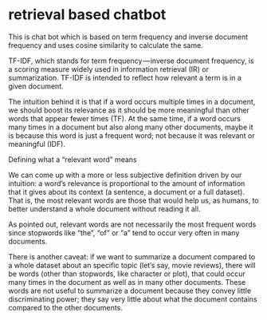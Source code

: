 # retrieval based chatbot
This is chat bot which is based on term frequency and inverse document frequency and uses cosine similarity to calculate the same.  

TF-IDF, which stands for term frequency — inverse document frequency, is a scoring measure widely used in information retrieval (IR) or summarization. TF-IDF is intended to reflect how relevant a term is in a given document.

The intuition behind it is that if a word occurs multiple times in a document, we should boost its relevance as it should be more meaningful than other words that appear fewer times (TF). At the same time, if a word occurs many times in a document but also along many other documents, maybe it is because this word is just a frequent word; not because it was relevant or meaningful (IDF).

Defining what a “relevant word” means

We can come up with a more or less subjective definition driven by our intuition: a word’s relevance is proportional to the amount of information that it gives about its context (a sentence, a document or a full dataset). That is, the most relevant words are those that would help us, as humans, to better understand a whole document without reading it all.

As pointed out, relevant words are not necessarily the most frequent words since stopwords like “the”, “of” or “a” tend to occur very often in many documents.

There is another caveat: if we want to summarize a document compared to a whole dataset about an specific topic (let’s say, movie reviews), there will be words (other than stopwords, like character or plot), that could occur many times in the document as well as in many other documents. These words are not useful to summarize a document because they convey little discriminating power; they say very little about what the document contains compared to the other documents.
